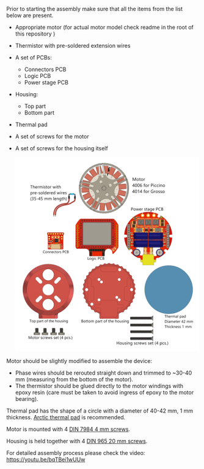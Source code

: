 Prior to starting the assembly make sure that all the items from the list below are present.

* Appropriate motor (for actual motor model check readme in the root of this repository )
* Thermistor with pre-soldered extension wires
* A set of PCBs:
	* Connectors PCB
	* Logic PCB
	* Power stage PCB
* Housing:
  * Top part
  * Bottom part
* Thermal pad
* A set of screws for the motor
* A set of screws for the housing itself

  ![](BOM.png)

Motor should be slightly modified to assemble the device: 

* Phase wires should be rerouted straight down and trimmed to ~30-40 mm (measuring from the bottom of the motor). 
* The thermistor should be glued directly to the motor windings with epoxy resin (care must be taken to avoid ingress of epoxy to the motor bearing).

Thermal pad has the shape of a circle with a diameter of 40-42 mm, 1 mm thickness. [Arctic thermal pad](https://www.arctic.ac/worldwide_en/thermal-pad.html) is recommended.

Motor is mounted with 4 [DIN 7984 4 mm screws](https://www.mcmaster.com/92855a301).

Housing is held together with 4 [DIN 965 20 mm screws](https://www.mcmaster.com/91420a026).

For detailed assembly process please check the video: https://youtu.be/bqTBei1wUUw

